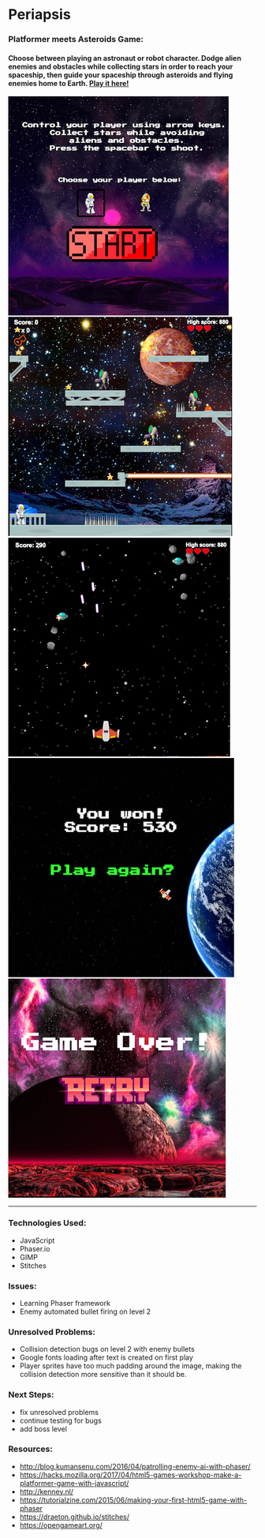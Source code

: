 # Periapsis

### Platformer meets Asteroids Game:

#### Choose between playing an astronaut or robot character. Dodge alien enemies and obstacles while collecting stars in order to reach your spaceship, then guide your spaceship through asteroids and flying enemies home to Earth. [Play it here!](https://jbadan.github.io/platformGame/) 

![startScreen](assets/screenShots/startScreen.png) 
![level1](assets/screenShots/level1.png)
![level2](assets/screenShots/level2.png)  
![winScreen](assets/screenShots/winScreen.png)  
![gameOver](assets/screenShots/gameOver.png)  

----

### Technologies Used:
* JavaScript
* Phaser.io
* GIMP
* Stitches

### Issues: 
* Learning Phaser framework
* Enemy automated bullet firing on level 2 

### Unresolved Problems:
* Collision detection bugs on level 2 with enemy bullets
* Google fonts loading after text is created on first play
* Player sprites have too much padding around the image, making the collision detection more sensitive than it should be. 

### Next Steps:
* fix unresolved problems
* continue testing for bugs 
* add boss level 

### Resources: 
* http://blog.kumansenu.com/2016/04/patrolling-enemy-ai-with-phaser/
* https://hacks.mozilla.org/2017/04/html5-games-workshop-make-a-platformer-game-with-javascript/
* http://kenney.nl/
* https://tutorialzine.com/2015/06/making-your-first-html5-game-with-phaser
* https://draeton.github.io/stitches/
* https://opengameart.org/
